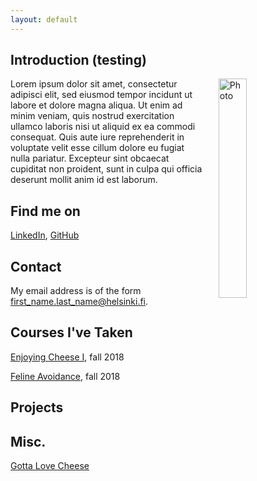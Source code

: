 ```yaml
---
layout: default
---
```


## Introduction (testing)

<img src="assets/images/me.jpg" alt="Photo" hspace="20" width="30%" align="right"/> Lorem ipsum dolor sit amet, consectetur adipisci elit, sed eiusmod tempor incidunt ut labore et dolore magna aliqua. Ut enim ad minim veniam, quis nostrud exercitation ullamco laboris nisi ut aliquid ex ea commodi consequat. Quis aute iure reprehenderit in voluptate velit esse cillum dolore eu fugiat nulla pariatur. Excepteur sint obcaecat cupiditat non proident, sunt in culpa qui officia deserunt mollit anim id est laborum.

## Find me on

[LinkedIn](https://fi.linkedin.com/mouse-mousekewitz), [GitHub](https://github.com/mokewitz)

## Contact

My email address is of the form first_name.last_name@helsinki.fi. 

## Courses I've Taken

[Enjoying Cheese I](https://courses.helsinki.fi/enjoying-cheese-I), fall 2018

[Feline Avoidance](https://courses.helsinki.fi/feline-avoidance), fall 2018

## Projects

## Misc. 

[Gotta Love Cheese](https://en.wikipedia.org/wiki/Cheese) 
